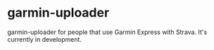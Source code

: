 garmin-uploader
===============

garmin-uploader for people that use Garmin Express with Strava. It's currently in development.
